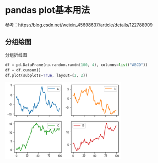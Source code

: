 # pandas plot基本用法

参考：https://blog.csdn.net/weixin_45698637/article/details/122788909

## 分组绘图

分组折线图

```python
df = pd.DataFrame(np.random.randn(100, 4), columns=list("ABCD"))
df = df.cumsum()
df.plot(subplots=True, layout=(2, 2))
```

![index](images/pandas绘图-分组折线图.png)